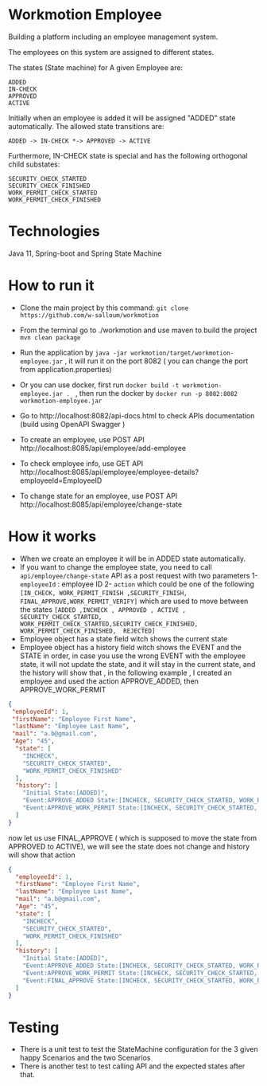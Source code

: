 # Workmotion Employee

Building a platform including an employee management system.

The employees on this system are assigned to different states.

The states (State machine) for A given Employee are:

    ADDED
    IN-CHECK
    APPROVED
    ACTIVE
Initially when an employee is added it will be assigned "ADDED" state automatically.
The allowed state transitions are:
	
	ADDED -> IN-CHECK *-> APPROVED -> ACTIVE

Furthermore, IN-CHECK state is special and has the following orthogonal child substates:

    SECURITY_CHECK_STARTED
    SECURITY_CHECK_FINISHED
    WORK_PERMIT_CHECK_STARTED
    WORK_PERMIT_CHECK_FINISHED


# Technologies
Java 11, Spring-boot and Spring State Machine

# How to run it
- Clone the main project by this command:
 `git clone https://github.com/w-salloum/workmotion`
- From the terminal go to ./workmotion and use maven to build the project `mvn clean package`

- Run the application by `java -jar workmotion/target/workmotion-employee.jar` , it will run it on the port 8082 ( you can change the port from application.properties)

- Or you can use docker, first run  `docker build -t workmotion-employee.jar . ` , then run the docker by `docker run -p 8082:8082 workmotion-employee.jar` 

- Go to http://localhost:8082/api-docs.html to check APIs documentation (build using OpenAPI Swagger ) 
- To create an employee, use POST API http://localhost:8085/api/employee/add-employee
- To check employee info, use GET API http://localhost:8085/api/employee/employee-details?employeeId=EmployeeID
- To change state for an employee, use POST API http://localhost:8085/api/employee/change-state

# How it works
- When we create an employee it will be in ADDED state automatically.
- If you want to change the employee state, you need to call `api/employee/change-state` API as a post request with two parameters 
1- `employeeId` : employee ID 2- `action` which could be one of the following 
`[IN_CHECK, WORK_PERMIT_FINISH ,SECURITY_FINISH, FINAL_APPROVE,WORK_PERMIT_VERIFY]` which are used to move between the states `[ADDED ,INCHECK , APPROVED , ACTIVE ,	SECURITY_CHECK_STARTED, WORK_PERMIT_CHECK_STARTED,SECURITY_CHECK_FINISHED, WORK_PERMIT_CHECK_FINISHED,	REJECTED]`
- Employee object has a state field witch shows the current state 
- Employee object has a history field witch shows the EVENT and the STATE in order, in case you use the wrong EVENT with the employee state, it will not update the state, and it will stay in the current state, and the history will show that , in the following example , I created an employee and used the action APPROVE_ADDED, then APPROVE_WORK_PERMIT
```JSON
{
 "employeeId": 1,
 "firstName": "Employee First Name",
 "lastName": "Employee Last Name",
 "mail": "a.b@gmail.com",
 "Age": "45",
  "state": [
    "INCHECK",
    "SECURITY_CHECK_STARTED",
    "WORK_PERMIT_CHECK_FINISHED"
  ],
  "history": [
    "Initial State:[ADDED]",
    "Event:APPROVE_ADDED State:[INCHECK, SECURITY_CHECK_STARTED, WORK_PERMIT_CHECK_STARTED]",
    "Event:APPROVE_WORK_PERMIT State:[INCHECK, SECURITY_CHECK_STARTED, WORK_PERMIT_CHECK_FINISHED]"
  ]
}
```
now let us use FINAL_APPROVE ( which is supposed to move the state from APPROVED to ACTIVE), we will see the state does not change and history will show that action
```JSON
{
  "employeeId": 1,
  "firstName": "Employee First Name",
  "lastName": "Employee Last Name",
  "mail": "a.b@gmail.com",
  "Age": "45",
  "state": [
    "INCHECK",
    "SECURITY_CHECK_STARTED",
    "WORK_PERMIT_CHECK_FINISHED"
  ],
  "history": [
    "Initial State:[ADDED]",
    "Event:APPROVE_ADDED State:[INCHECK, SECURITY_CHECK_STARTED, WORK_PERMIT_CHECK_STARTED]",
    "Event:APPROVE_WORK_PERMIT State:[INCHECK, SECURITY_CHECK_STARTED, WORK_PERMIT_CHECK_FINISHED]",
    "Event:FINAL_APPROVE State:[INCHECK, SECURITY_CHECK_STARTED, WORK_PERMIT_CHECK_FINISHED]"
  ]
}
```
# Testing

- There is a unit test to test the StateMachine configuration for the 3 given happy Scenarios and the two Scenarios
- There is another test to test calling API and the expected states after that.
